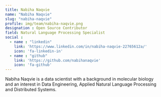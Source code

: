 ```yaml
---
title: Nabiha Naqvie
name: "Nabiha Naqvie"
slug: "nabiha-naqvie"
profile: img/team/nabiha-naqvie.png
designation : Open Source Contributor
field: Natural Language Processing Specialist
social :
  - name : "linkedin"
    link: 'https://www.linkedin.com/in/nabiha-naqvie-22765612a/'
    icon: 'fa-linkedin-in'
  - name : "github"
    link: 'https://github.com/nabihanaqvie'
    icon: 'fa-github'
---
```

Nabiha Naqvie is a data scientist with a background in molecular biology and an interest in Data Engineering, Applied Natural Language Processing and Distributed Systems.